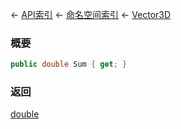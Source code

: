 ← [API索引](Api-Index) ← [命名空间索引](Namespace-Index) ← [Vector3D](VRageMath.Vector3D)

### 概要

```csharp
public double Sum { get; }
```

### 返回

[double](https://docs.microsoft.com/en-us/dotnet/api/System.Double?view=netframework-4.6)


